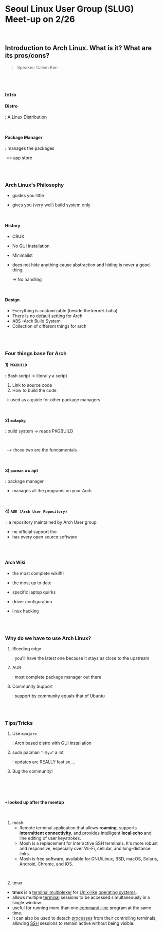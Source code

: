 # Seoul Linux User Group (SLUG) Meet-up on 2/26

<br>

## Introduction to Arch Linux. What is it? What are its pros/cons?

> Speaker: Calvin Kim  

<br>

<br>

### Intro



#### Distro

: A Linux Distribution

<br>

#### Package Manager

: manages the packages

​    == app store

<br>

<br>

### Arch Linux's Philosophy

- guides you little

- gives you (very well) build system only

  

  <br>

#### History

- CRUX

- No GUI installation
- Minimalist
- does not hide anything cause abstraction and hiding is never a good thing

  -> No handling

<br>

#### Design

- Everything is customizable (beside the kernel..haha)
- There is no default setting for Arch
- ABS -Arch Build System
- Collection of different things for arch

<br>

<br>

### Four things base for Arch

#### 1) `PKGBUILD` 

: Bash script -> literally a script

1. Link to source code
2. How to build the code

  -> used as a guide for other package managers

<br>

#### 2) `makepkg`

  : build system -> reads PKGBUILD

<br>

​	--> those two are the fundamentals

<br>

#### 3) `pacman`   == apt

   : package manager

- manages all the programs on your Arch

<br>

#### 4) `AUR (Arch User Repository)`

​    : a repository maintained by Arch User group

- no official support tho
- has every open source software 

<br>

<br>

#### Arch Wiki

- the most complete wiki!!!!

- the most up to date

- specific laptop quirks

- driver configuration

- linux hacking

  <br>
  
  <br>

### Why do we have to use Arch Linux?

1. Bleeding edge

   : you'll have the latest one because it stays as close to the upstream

2. AUR

   : most complete package manager out there

3. Community Support

   : support by community equals that of Ubuntu

<br>

<br>



### Tips/Tricks

1. Use `manjaro`

   : Arch based distro with GUI installation

2. sudo pacman  `"-Syu"` a lot

   : updates are REALLY fast so....

3. Bug the community!

<br>

<br>

<br>





#### `+` looked up after the meetup

<br>

1. mosh
   - Remote terminal application that allows **roaming**, supports **intermittent connectivity**, and provides intelligent **local echo** and line editing of user keystrokes.
   - Mosh is a replacement for interactive SSH terminals. It's more robust and responsive, especially over Wi-Fi, cellular, and long-distance links.
   - Mosh is free software, available for GNU/Linux, BSD, macOS, Solaris, Android, Chrome, and iOS.

<br>

2.  tmux
   - **tmux** is a [terminal multiplexer](https://en.wikipedia.org/wiki/Terminal_multiplexer) for [Unix-like](https://en.wikipedia.org/wiki/Unix-like) [operating systems](https://en.wikipedia.org/wiki/Operating_system). 
   - allows multiple [terminal](https://en.wikipedia.org/wiki/Computer_terminal) sessions to be accessed simultaneously in a single window. 
   - useful for running more than one [command-line](https://en.wikipedia.org/wiki/Command-line_interface) program at the same time. 
   - It can also be used to detach [processes](https://en.wikipedia.org/wiki/Process_(computing)) from their controlling terminals, allowing [SSH](https://en.wikipedia.org/wiki/Secure_Shell) sessions to remain active without being visible.

